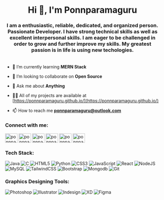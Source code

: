 <h1 align="center">Hi 👋, I'm Ponnparamaguru</h1>
<h3 align="center">I am a enthusiastic, reliable, dedicated, and organized person. Passionate Developer. I have strong technical skills as well as excellent interpersonal skills. I am eager to be challenged in order to grow and further improve my skills. My greatest passion is in life is using new techologies.<br><br></h3>

- 🌱 I’m currently learning **MERN Stack**

- 👯 I’m looking to collaborate on **Open Source**

- 💬 Ask me about **Anything**

- 👨‍💻 All of my projects are available at [https://ponnparamaguru.github.io/](https://ponnparamaguru.github.io/)


- 📫 How to reach me **ponnparamaguru@outlook.com**

<h3 align="left">Connect with me:</h3>
<p align="left">
<a href="https://instagram.com/ponnparamaguru_" target="blank"><img align="center" src="https://raw.githubusercontent.com/rahuldkjain/github-profile-readme-generator/master/src/images/icons/Social/instagram.svg" alt="ponnparamaguru_" height="30" width="40" /></a>
  <a href="https://twitter.com/ponnparamaguru" target="blank"><img align="center" src="https://raw.githubusercontent.com/rahuldkjain/github-profile-readme-generator/master/src/images/icons/Social/twitter.svg" alt="ponnparamaguru" height="30" width="40" /></a>
<a href="https://linkedin.com/in/ponnparamaguru-chandrasekar-a5847b1a7" target="blank"><img align="center" src="https://raw.githubusercontent.com/rahuldkjain/github-profile-readme-generator/master/src/images/icons/Social/linked-in-alt.svg" alt="ponnparamaguru-chandrasekar-a5847b1a7" height="30" width="40" /></a>
<a href="https://www.hackerrank.com/ponnparamaguru" target="blank"><img align="center" src="https://raw.githubusercontent.com/rahuldkjain/github-profile-readme-generator/master/src/images/icons/Social/hackerrank.svg" alt="ponnparamaguru" height="30" width="40" /></a>
<a href="https://www.leetcode.com/ponnparamaguru8" target="blank"><img align="center" src="https://raw.githubusercontent.com/rahuldkjain/github-profile-readme-generator/master/src/images/icons/Social/leet-code.svg" alt="ponnparamaguru" height="30" width="40" /></a>
<a href="https://www.codechef.com/users/ponnparamaguru" target="blank"><img align="center" src="https://cdn.jsdelivr.net/npm/simple-icons@3.1.0/icons/codechef.svg" alt="ponnparamaguru" height="30" width="40" /></a>
</p>

<h3 align="left">Tech Stack: </h3>

![Java](https://img.shields.io/badge/java-%23ED8B00.svg?style=for-the-badge&logo=java&logoColor=white) 
![C](https://img.shields.io/badge/c-%2300599C.svg?style=for-the-badge&logo=c&logoColor=white) 
![HTML5](https://img.shields.io/badge/html5-%23E34F26.svg?style=for-the-badge&logo=html5&logoColor=white) 
![Python](https://img.shields.io/badge/python-%23ffdd55.svg?style=for-the-badge&logo=python&logoColor=blue)
![CSS3](https://img.shields.io/badge/css3-%231572B6.svg?style=for-the-badge&logo=css3&logoColor=white) 
![JavaScript](https://img.shields.io/badge/javascript-%23323330.svg?style=for-the-badge&logo=javascript&logoColor=%23F7DF1E) 
![React](https://img.shields.io/badge/React-%23149ECA.svg?style=for-the-badge&logo=react&logoColor=white) 
![NodeJS](https://img.shields.io/badge/Node.js-%2343853d.svg?style=for-the-badge&logo=nodedotjs&logoColor=white) 
![MySQL](https://img.shields.io/badge/MySQL-%23f89917.svg?style=for-the-badge&logo=mysql&logoColor=white) 
![TailwindCSS](https://img.shields.io/badge/tailwindcss-%2338B2AC.svg?style=for-the-badge&logo=tailwind-css&logoColor=white) 
![Bootstrap](https://img.shields.io/badge/bootstrap-%23563D7C.svg?style=for-the-badge&logo=bootstrap&logoColor=white)
![Mongodb](https://img.shields.io/badge/mongodb-%23439934.svg?style=for-the-badge&logo=mongodb&logoColor=white)
![Git](https://img.shields.io/badge/git-%23f03c2e.svg?style=for-the-badge&logo=git&logoColor=white)


<h3 align="left">Graphics Designing Tools: </h3>

![Photoshop](https://img.shields.io/badge/Adobe_Photoshop-%232fa5f8.svg?style=for-the-badge&logo=adobephotoshop&logoColor=white)
![Illustrator](https://img.shields.io/badge/Adobe_Illustrator-%23ff9b00.svg?style=for-the-badge&logo=adobeillustrator&logoColor=white)
![Indesign](https://img.shields.io/badge/Adobe_Indesign-%23ff3066.svg?style=for-the-badge&logo=adobeindesign&logoColor=white)
![XD](https://img.shields.io/badge/Adobe_XD-%23ff61f6.svg?style=for-the-badge&logo=adobexd&logoColor=white)
![Figma](https://img.shields.io/badge/figma-%23a161fd.svg?style=for-the-badge&logo=figma&logoColor=white)
